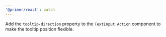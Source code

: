 ```yaml
---
'@primer/react': patch
---
```


Add the `tooltip-direction` property to the `TextInput.Action` component to make the tooltip position flexible.
